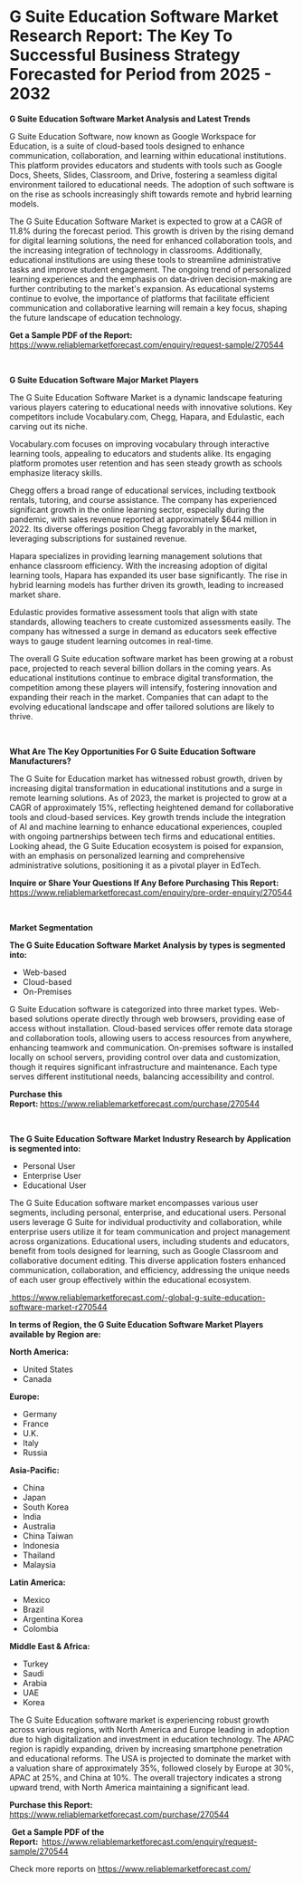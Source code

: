 <p><h1>G Suite Education Software Market Research Report: The Key To Successful Business Strategy Forecasted for Period from 2025 - 2032</h1></p><p><strong>G Suite Education Software Market Analysis and Latest Trends</strong></p>
<p><p>G Suite Education Software, now known as Google Workspace for Education, is a suite of cloud-based tools designed to enhance communication, collaboration, and learning within educational institutions. This platform provides educators and students with tools such as Google Docs, Sheets, Slides, Classroom, and Drive, fostering a seamless digital environment tailored to educational needs. The adoption of such software is on the rise as schools increasingly shift towards remote and hybrid learning models.</p><p>The G Suite Education Software Market is expected to grow at a CAGR of 11.8% during the forecast period. This growth is driven by the rising demand for digital learning solutions, the need for enhanced collaboration tools, and the increasing integration of technology in classrooms. Additionally, educational institutions are using these tools to streamline administrative tasks and improve student engagement. The ongoing trend of personalized learning experiences and the emphasis on data-driven decision-making are further contributing to the market's expansion. As educational systems continue to evolve, the importance of platforms that facilitate efficient communication and collaborative learning will remain a key focus, shaping the future landscape of education technology.</p></p>
<p><strong>Get a Sample PDF of the Report:&nbsp;</strong> <a href="https://www.reliablemarketforecast.com/enquiry/request-sample/270544?utm_campaign=2478&utm_medium=2&utm_source=Github&utm_content=ia&utm_term=11032025&utm_id=g-suite-education-software">https://www.reliablemarketforecast.com/enquiry/request-sample/270544</a></p>
<p>&nbsp;</p>
<p><strong>G Suite Education Software Major Market Players</strong></p>
<p><p>The G Suite Education Software Market is a dynamic landscape featuring various players catering to educational needs with innovative solutions. Key competitors include Vocabulary.com, Chegg, Hapara, and Edulastic, each carving out its niche. </p><p>Vocabulary.com focuses on improving vocabulary through interactive learning tools, appealing to educators and students alike. Its engaging platform promotes user retention and has seen steady growth as schools emphasize literacy skills.</p><p>Chegg offers a broad range of educational services, including textbook rentals, tutoring, and course assistance. The company has experienced significant growth in the online learning sector, especially during the pandemic, with sales revenue reported at approximately $644 million in 2022. Its diverse offerings position Chegg favorably in the market, leveraging subscriptions for sustained revenue.</p><p>Hapara specializes in providing learning management solutions that enhance classroom efficiency. With the increasing adoption of digital learning tools, Hapara has expanded its user base significantly. The rise in hybrid learning models has further driven its growth, leading to increased market share.</p><p>Edulastic provides formative assessment tools that align with state standards, allowing teachers to create customized assessments easily. The company has witnessed a surge in demand as educators seek effective ways to gauge student learning outcomes in real-time.</p><p>The overall G Suite education software market has been growing at a robust pace, projected to reach several billion dollars in the coming years. As educational institutions continue to embrace digital transformation, the competition among these players will intensify, fostering innovation and expanding their reach in the market. Companies that can adapt to the evolving educational landscape and offer tailored solutions are likely to thrive.</p></p>
<p>&nbsp;</p>
<p><strong>What Are The Key Opportunities For G Suite Education Software Manufacturers?</strong></p>
<p><p>The G Suite for Education market has witnessed robust growth, driven by increasing digital transformation in educational institutions and a surge in remote learning solutions. As of 2023, the market is projected to grow at a CAGR of approximately 15%, reflecting heightened demand for collaborative tools and cloud-based services. Key growth trends include the integration of AI and machine learning to enhance educational experiences, coupled with ongoing partnerships between tech firms and educational entities. Looking ahead, the G Suite Education ecosystem is poised for expansion, with an emphasis on personalized learning and comprehensive administrative solutions, positioning it as a pivotal player in EdTech.</p></p>
<p><strong>Inquire or Share Your Questions If Any Before Purchasing This Report:</strong> <a href="https://www.reliablemarketforecast.com/enquiry/pre-order-enquiry/270544?utm_campaign=2478&utm_medium=2&utm_source=Github&utm_content=ia&utm_term=11032025&utm_id=g-suite-education-software">https://www.reliablemarketforecast.com/enquiry/pre-order-enquiry/270544</a></p>
<p>&nbsp;</p>
<p><strong>Market Segmentation</strong></p>
<p><strong>The G Suite Education Software Market Analysis by types is segmented into:</strong></p>
<p><ul><li>Web-based</li><li>Cloud-based</li><li>On-Premises</li></ul></p>
<p><p>G Suite Education software is categorized into three market types. Web-based solutions operate directly through web browsers, providing ease of access without installation. Cloud-based services offer remote data storage and collaboration tools, allowing users to access resources from anywhere, enhancing teamwork and communication. On-premises software is installed locally on school servers, providing control over data and customization, though it requires significant infrastructure and maintenance. Each type serves different institutional needs, balancing accessibility and control.</p></p>
<p><strong>Purchase this Report:&nbsp;</strong><a href="https://www.reliablemarketforecast.com/purchase/270544?utm_campaign=2478&utm_medium=2&utm_source=Github&utm_content=ia&utm_term=11032025&utm_id=g-suite-education-software">https://www.reliablemarketforecast.com/purchase/270544</a></p>
<p>&nbsp;</p>
<p><strong>The G Suite Education Software Market Industry Research by Application is segmented into:</strong></p>
<p><ul><li>Personal User</li><li>Enterprise User</li><li>Educational User</li></ul></p>
<p><p>The G Suite Education software market encompasses various user segments, including personal, enterprise, and educational users. Personal users leverage G Suite for individual productivity and collaboration, while enterprise users utilize it for team communication and project management across organizations. Educational users, including students and educators, benefit from tools designed for learning, such as Google Classroom and collaborative document editing. This diverse application fosters enhanced communication, collaboration, and efficiency, addressing the unique needs of each user group effectively within the educational ecosystem.</p></p>
<p><a href="https://www.reliablemarketforecast.com/-global-g-suite-education-software-market-r270544?utm_campaign=2478&utm_medium=2&utm_source=Github&utm_content=ia&utm_term=11032025&utm_id=g-suite-education-software">&nbsp;https://www.reliablemarketforecast.com/-global-g-suite-education-software-market-r270544</a></p>
<p><strong>In terms of Region, the G Suite Education Software Market Players available by Region are:</strong></p>
<p>
    <p> <strong> North America: </strong>
        <ul>
            <li>United States</li>
            <li>Canada</li>
        </ul>
        </p> 
    <p> <strong> Europe: </strong>
        <ul>
            <li>Germany</li>
            <li>France</li>
            <li>U.K.</li>
            <li>Italy</li>
            <li>Russia</li>
        </ul>
        </p> 
    <p> <strong> Asia-Pacific: </strong>
        <ul>
            <li>China</li>
            <li>Japan</li>
            <li>South Korea</li>
            <li>India</li>
            <li>Australia</li>
            <li>China Taiwan</li>
            <li>Indonesia</li>
            <li>Thailand</li>
            <li>Malaysia</li>
        </ul>
        </p> 
    <p> <strong> Latin America: </strong>
        <ul>
            <li>Mexico</li>
            <li>Brazil</li>
            <li>Argentina Korea</li>
            <li>Colombia</li>
        </ul>
        </p> 
    <p> <strong> Middle East & Africa: </strong>
        <ul>
            <li>Turkey</li>
            <li>Saudi</li>
            <li>Arabia</li>
            <li>UAE</li>
            <li>Korea</li>
        </ul>
    </p>
    </p>
<p><p>The G Suite Education software market is experiencing robust growth across various regions, with North America and Europe leading in adoption due to high digitalization and investment in education technology. The APAC region is rapidly expanding, driven by increasing smartphone penetration and educational reforms. The USA is projected to dominate the market with a valuation share of approximately 35%, followed closely by Europe at 30%, APAC at 25%, and China at 10%. The overall trajectory indicates a strong upward trend, with North America maintaining a significant lead.</p></p>
<p><strong>Purchase this Report: </strong><a href="https://www.reliablemarketforecast.com/purchase/270544?utm_campaign=2478&utm_medium=2&utm_source=Github&utm_content=ia&utm_term=11032025&utm_id=g-suite-education-software">https://www.reliablemarketforecast.com/purchase/270544</a></p>
<p>&nbsp;<strong>Get a Sample PDF of the Report:&nbsp;&nbsp;</strong><a href="https://www.reliablemarketforecast.com/enquiry/request-sample/270544?utm_campaign=2478&utm_medium=2&utm_source=Github&utm_content=ia&utm_term=11032025&utm_id=g-suite-education-software">https://www.reliablemarketforecast.com/enquiry/request-sample/270544</a></p>
<p><strong></strong></p>
<p>Check more reports on <a href="https://www.reliablemarketforecast.com/?utm_campaign=2478&utm_medium=2&utm_source=Github&utm_content=ia&utm_term=11032025&utm_id=g-suite-education-software">https://www.reliablemarketforecast.com/</a></p>